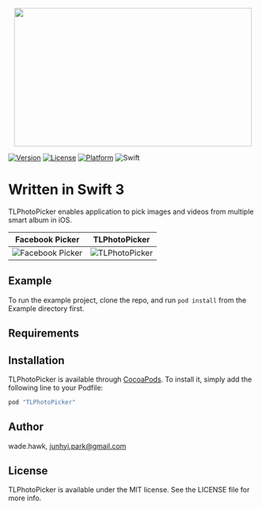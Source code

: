 <p align="center"><img src="./Images/tlphotologo.png" width="480" height="280" /></p>

[![Version](https://img.shields.io/cocoapods/v/TLPhotoPicker.svg?style=flat)](http://cocoapods.org/pods/TLPhotoPicker)
[![License](https://img.shields.io/cocoapods/l/TLPhotoPicker.svg?style=flat)](http://cocoapods.org/pods/TLPhotoPicker)
[![Platform](https://img.shields.io/cocoapods/p/TLPhotoPicker.svg?style=flat)](http://cocoapods.org/pods/TLPhotoPicker)
![Swift](https://img.shields.io/badge/%20in-swift%203.0-orange.svg)

# Written in Swift 3

TLPhotoPicker enables application to pick images and videos from multiple smart album in iOS.

| Facebook Picker | TLPhotoPicker  |
| ------------- | ------------- |
| ![Facebook Picker](Images/facebook_ex.gif)  | ![TLPhotoPicker](Images/tlphotopicker_ex.gif)  |

## Example

To run the example project, clone the repo, and run `pod install` from the Example directory first.

## Requirements

## Installation

TLPhotoPicker is available through [CocoaPods](http://cocoapods.org). To install
it, simply add the following line to your Podfile:

```ruby
pod "TLPhotoPicker"
```

## Author

wade.hawk, junhyi.park@gmail.com

## License

TLPhotoPicker is available under the MIT license. See the LICENSE file for more info.
